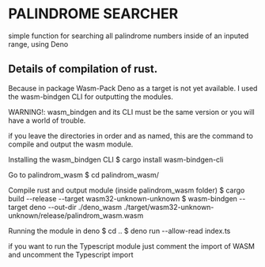 # PALINDROME SEARCHER
simple function for searching all palindrome numbers inside of an inputed range, using Deno

## Details of compilation of rust.

Because in package Wasm-Pack Deno as a target is not yet available.
I used the wasm-bindgen CLI for outputting the modules.

WARNING!: wasm_bindgen and its CLI must be the same version or you will have a world of trouble.

if you leave the directories in order and as named, this are the command to compile and output the wasm module.

Installing the wasm_bindgen CLI
$ cargo install wasm-bindgen-cli

Go to palindrom_wasm
$ cd palindrom_wasm/

Compile rust and output module (inside palindrom_wasm folder)
$ cargo build --release --target wasm32-unknown-unknown
$ wasm-bindgen --target deno --out-dir ./deno_wasm ./target/wasm32-unknown-unknown/release/palindrom_wasm.wasm

Running the module in deno 
$ cd ..
$ deno run --allow-read index.ts

if you want to run the Typescript module just comment the import of WASM and uncomment the Typescript import
